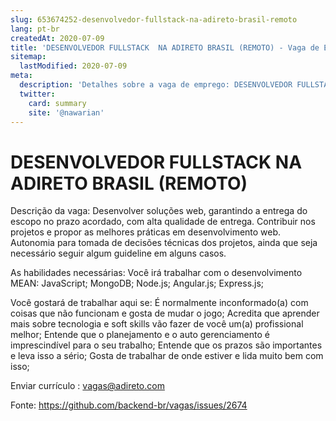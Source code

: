 ```yaml
---
slug: 653674252-desenvolvedor-fullstack-na-adireto-brasil-remoto
lang: pt-br
createdAt: 2020-07-09
title: 'DESENVOLVEDOR FULLSTACK  NA ADIRETO BRASIL (REMOTO) - Vaga de Emprego'
sitemap:
  lastModified: 2020-07-09
meta:
  description: 'Detalhes sobre a vaga de emprego: DESENVOLVEDOR FULLSTACK  NA ADIRETO BRASIL (REMOTO)'
  twitter:
    card: summary
    site: '@nawarian'
---
```


# DESENVOLVEDOR FULLSTACK  NA ADIRETO BRASIL (REMOTO)


Descrição da vaga:
Desenvolver soluções web, garantindo a entrega do escopo no prazo acordado, com alta qualidade de entrega.
Contribuir nos projetos e propor as melhores práticas em desenvolvimento web.
Autonomia para tomada de decisões técnicas dos projetos, ainda que seja necessário seguir algum guideline em alguns casos.

As habilidades necessárias:
Você irá trabalhar com o desenvolvimento MEAN:
JavaScript;
MongoDB;
Node.js;
Angular.js;
Express.js;

Você gostará de trabalhar aqui se:
É normalmente inconformado(a) com coisas que não funcionam e gosta de mudar o jogo;
Acredita que aprender mais sobre tecnologia e soft skills vão fazer de você um(a) profissional melhor;
Entende que o planejamento e o auto gerenciamento é imprescindível para o seu trabalho;
Entende que os prazos são importantes e leva isso a sério;
Gosta de trabalhar de onde estiver e lida muito bem com isso;

Enviar currículo : vagas@adireto.com



Fonte: https://github.com/backend-br/vagas/issues/2674
